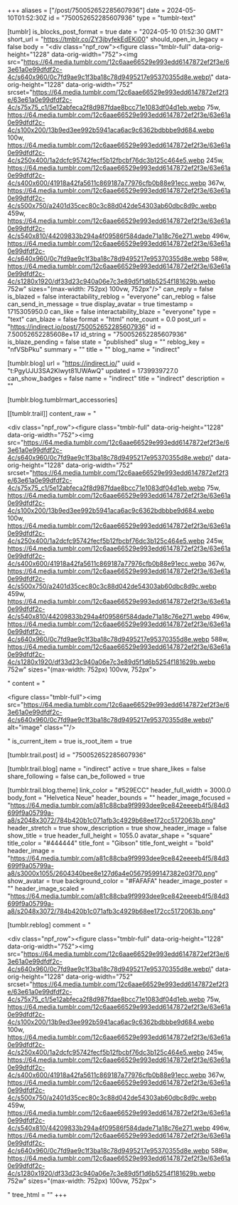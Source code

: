 +++
aliases = ["/post/750052652285607936"]
date = 2024-05-10T01:52:30Z
id = "750052652285607936"
type = "tumblr-text"

[tumblr]
is_blocks_post_format = true
date = "2024-05-10 01:52:30 GMT"
short_url = "https://tmblr.co/ZY3jbyfekEdEKi00"
should_open_in_legacy = false
body = "<div class=\"npf_row\"><figure class=\"tmblr-full\" data-orig-height=\"1228\" data-orig-width=\"752\"><img src=\"https://64.media.tumblr.com/12c6aae66529e993edd6147872ef2f3e/63e61a0e99dfdf2c-4c/s640x960/0c7fd9ae9c1f3ba18c78d9495217e95370355d8e.webp\" data-orig-height=\"1228\" data-orig-width=\"752\" srcset=\"https://64.media.tumblr.com/12c6aae66529e993edd6147872ef2f3e/63e61a0e99dfdf2c-4c/s75x75_c1/5e12abfeca2f8d987fdae8bcc71e1083df04d1eb.webp 75w, https://64.media.tumblr.com/12c6aae66529e993edd6147872ef2f3e/63e61a0e99dfdf2c-4c/s100x200/13b9ed3ee992b5941aca6ac9c6362bdbbbe9d684.webp 100w, https://64.media.tumblr.com/12c6aae66529e993edd6147872ef2f3e/63e61a0e99dfdf2c-4c/s250x400/1a2dcfc95742fecf5b12fbcbf76dc3b125c464e5.webp 245w, https://64.media.tumblr.com/12c6aae66529e993edd6147872ef2f3e/63e61a0e99dfdf2c-4c/s400x600/41918a42fa5611c869187a77976cfb0b88e91ecc.webp 367w, https://64.media.tumblr.com/12c6aae66529e993edd6147872ef2f3e/63e61a0e99dfdf2c-4c/s500x750/a2401d35cec80c3c88d042de54303ab60dbc8d9c.webp 459w, https://64.media.tumblr.com/12c6aae66529e993edd6147872ef2f3e/63e61a0e99dfdf2c-4c/s540x810/44209833b294a4f09586f584dade71a18c76e271.webp 496w, https://64.media.tumblr.com/12c6aae66529e993edd6147872ef2f3e/63e61a0e99dfdf2c-4c/s640x960/0c7fd9ae9c1f3ba18c78d9495217e95370355d8e.webp 588w, https://64.media.tumblr.com/12c6aae66529e993edd6147872ef2f3e/63e61a0e99dfdf2c-4c/s1280x1920/df33d23c940a06e7c3e89d5f1d6b5254f181629b.webp 752w\" sizes=\"(max-width: 752px) 100vw, 752px\"/></figure></div>"
can_reply = false
is_blazed = false
interactability_reblog = "everyone"
can_reblog = false
can_send_in_message = true
display_avatar = true
timestamp = 1715305950.0
can_like = false
interactability_blaze = "everyone"
type = "text"
can_blaze = false
format = "html"
note_count = 0.0
post_url = "https://indirect.io/post/750052652285607936"
id = 7.50052652285608e+17
id_string = "750052652285607936"
is_blaze_pending = false
state = "published"
slug = ""
reblog_key = "nfVSbPku"
summary = ""
title = ""
blog_name = "indirect"

[tumblr.blog]
url = "https://indirect.io/"
uuid = "t:PgyUJU3SA2Klwyt81UWAwQ"
updated = 1739939727.0
can_show_badges = false
name = "indirect"
title = "indirect"
description = ""

[tumblr.blog.tumblrmart_accessories]

[[tumblr.trail]]
content_raw = "<p><div class=\"npf_row\"><figure class=\"tmblr-full\" data-orig-height=\"1228\" data-orig-width=\"752\"><img src=\"https://64.media.tumblr.com/12c6aae66529e993edd6147872ef2f3e/63e61a0e99dfdf2c-4c/s640x960/0c7fd9ae9c1f3ba18c78d9495217e95370355d8e.webp\" data-orig-height=\"1228\" data-orig-width=\"752\" srcset=\"https://64.media.tumblr.com/12c6aae66529e993edd6147872ef2f3e/63e61a0e99dfdf2c-4c/s75x75_c1/5e12abfeca2f8d987fdae8bcc71e1083df04d1eb.webp 75w, https://64.media.tumblr.com/12c6aae66529e993edd6147872ef2f3e/63e61a0e99dfdf2c-4c/s100x200/13b9ed3ee992b5941aca6ac9c6362bdbbbe9d684.webp 100w, https://64.media.tumblr.com/12c6aae66529e993edd6147872ef2f3e/63e61a0e99dfdf2c-4c/s250x400/1a2dcfc95742fecf5b12fbcbf76dc3b125c464e5.webp 245w, https://64.media.tumblr.com/12c6aae66529e993edd6147872ef2f3e/63e61a0e99dfdf2c-4c/s400x600/41918a42fa5611c869187a77976cfb0b88e91ecc.webp 367w, https://64.media.tumblr.com/12c6aae66529e993edd6147872ef2f3e/63e61a0e99dfdf2c-4c/s500x750/a2401d35cec80c3c88d042de54303ab60dbc8d9c.webp 459w, https://64.media.tumblr.com/12c6aae66529e993edd6147872ef2f3e/63e61a0e99dfdf2c-4c/s540x810/44209833b294a4f09586f584dade71a18c76e271.webp 496w, https://64.media.tumblr.com/12c6aae66529e993edd6147872ef2f3e/63e61a0e99dfdf2c-4c/s640x960/0c7fd9ae9c1f3ba18c78d9495217e95370355d8e.webp 588w, https://64.media.tumblr.com/12c6aae66529e993edd6147872ef2f3e/63e61a0e99dfdf2c-4c/s1280x1920/df33d23c940a06e7c3e89d5f1d6b5254f181629b.webp 752w\" sizes=\"(max-width: 752px) 100vw, 752px\"></figure></div></p>"
content = "<p><figure class=\"tmblr-full\"><img src=\"https://64.media.tumblr.com/12c6aae66529e993edd6147872ef2f3e/63e61a0e99dfdf2c-4c/s640x960/0c7fd9ae9c1f3ba18c78d9495217e95370355d8e.webp\" alt=\"image\" class=\"\"/></figure></p>"
is_current_item = true
is_root_item = true

[tumblr.trail.post]
id = "750052652285607936"

[tumblr.trail.blog]
name = "indirect"
active = true
share_likes = false
share_following = false
can_be_followed = true

[tumblr.trail.blog.theme]
link_color = "#529ECC"
header_full_width = 3000.0
body_font = "Helvetica Neue"
header_bounds = ""
header_image_focused = "https://64.media.tumblr.com/a81c88cba9f9993dee9ce842eeeeb4f5/84d3699f9a05799a-a8/s2048x3072/784b420b1c071afb3c4929b68ee172cc5172063b.png"
header_stretch = true
show_description = true
show_header_image = false
show_title = true
header_full_height = 1055.0
avatar_shape = "square"
title_color = "#444444"
title_font = "Gibson"
title_font_weight = "bold"
header_image = "https://64.media.tumblr.com/a81c88cba9f9993dee9ce842eeeeb4f5/84d3699f9a05799a-a8/s3000x1055/2604340bee8e127d6a4e05679599147382e03f70.png"
show_avatar = true
background_color = "#FAFAFA"
header_image_poster = ""
header_image_scaled = "https://64.media.tumblr.com/a81c88cba9f9993dee9ce842eeeeb4f5/84d3699f9a05799a-a8/s2048x3072/784b420b1c071afb3c4929b68ee172cc5172063b.png"

[tumblr.reblog]
comment = "<p><div class=\"npf_row\"><figure class=\"tmblr-full\" data-orig-height=\"1228\" data-orig-width=\"752\"><img src=\"https://64.media.tumblr.com/12c6aae66529e993edd6147872ef2f3e/63e61a0e99dfdf2c-4c/s640x960/0c7fd9ae9c1f3ba18c78d9495217e95370355d8e.webp\" data-orig-height=\"1228\" data-orig-width=\"752\" srcset=\"https://64.media.tumblr.com/12c6aae66529e993edd6147872ef2f3e/63e61a0e99dfdf2c-4c/s75x75_c1/5e12abfeca2f8d987fdae8bcc71e1083df04d1eb.webp 75w, https://64.media.tumblr.com/12c6aae66529e993edd6147872ef2f3e/63e61a0e99dfdf2c-4c/s100x200/13b9ed3ee992b5941aca6ac9c6362bdbbbe9d684.webp 100w, https://64.media.tumblr.com/12c6aae66529e993edd6147872ef2f3e/63e61a0e99dfdf2c-4c/s250x400/1a2dcfc95742fecf5b12fbcbf76dc3b125c464e5.webp 245w, https://64.media.tumblr.com/12c6aae66529e993edd6147872ef2f3e/63e61a0e99dfdf2c-4c/s400x600/41918a42fa5611c869187a77976cfb0b88e91ecc.webp 367w, https://64.media.tumblr.com/12c6aae66529e993edd6147872ef2f3e/63e61a0e99dfdf2c-4c/s500x750/a2401d35cec80c3c88d042de54303ab60dbc8d9c.webp 459w, https://64.media.tumblr.com/12c6aae66529e993edd6147872ef2f3e/63e61a0e99dfdf2c-4c/s540x810/44209833b294a4f09586f584dade71a18c76e271.webp 496w, https://64.media.tumblr.com/12c6aae66529e993edd6147872ef2f3e/63e61a0e99dfdf2c-4c/s640x960/0c7fd9ae9c1f3ba18c78d9495217e95370355d8e.webp 588w, https://64.media.tumblr.com/12c6aae66529e993edd6147872ef2f3e/63e61a0e99dfdf2c-4c/s1280x1920/df33d23c940a06e7c3e89d5f1d6b5254f181629b.webp 752w\" sizes=\"(max-width: 752px) 100vw, 752px\"></figure></div></p>"
tree_html = ""
+++
